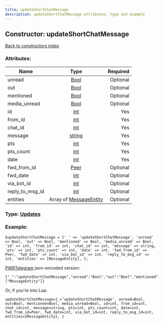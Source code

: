 ```yaml
---
title: updateShortChatMessage
description: updateShortChatMessage attributes, type and example
---
```

## Constructor: updateShortChatMessage  
[Back to constructors index](index.md)



### Attributes:

| Name     |    Type       | Required |
|----------|:-------------:|---------:|
|unread|[Bool](../types/Bool.md) | Optional|
|out|[Bool](../types/Bool.md) | Optional|
|mentioned|[Bool](../types/Bool.md) | Optional|
|media\_unread|[Bool](../types/Bool.md) | Optional|
|id|[int](../types/int.md) | Yes|
|from\_id|[int](../types/int.md) | Yes|
|chat\_id|[int](../types/int.md) | Yes|
|message|[string](../types/string.md) | Yes|
|pts|[int](../types/int.md) | Yes|
|pts\_count|[int](../types/int.md) | Yes|
|date|[int](../types/int.md) | Yes|
|fwd\_from\_id|[Peer](../types/Peer.md) | Optional|
|fwd\_date|[int](../types/int.md) | Optional|
|via\_bot\_id|[int](../types/int.md) | Optional|
|reply\_to\_msg\_id|[int](../types/int.md) | Optional|
|entities|Array of [MessageEntity](../types/MessageEntity.md) | Optional|



### Type: [Updates](../types/Updates.md)


### Example:

```
$updateShortChatMessage = ['_' => 'updateShortChatMessage', 'unread' => Bool, 'out' => Bool, 'mentioned' => Bool, 'media_unread' => Bool, 'id' => int, 'from_id' => int, 'chat_id' => int, 'message' => string, 'pts' => int, 'pts_count' => int, 'date' => int, 'fwd_from_id' => Peer, 'fwd_date' => int, 'via_bot_id' => int, 'reply_to_msg_id' => int, 'entities' => [MessageEntity], ];
```  

[PWRTelegram](https://pwrtelegram.xyz) json-encoded version:

```
{"_":"updateShortChatMessage","unread":"Bool","out":"Bool","mentioned":"Bool","media_unread":"Bool","id":"int","from_id":"int","chat_id":"int","message":"string","pts":"int","pts_count":"int","date":"int","fwd_from_id":"Peer","fwd_date":"int","via_bot_id":"int","reply_to_msg_id":"int","entities":["MessageEntity"]}
```


Or, if you're into Lua:  


```
updateShortChatMessage={_='updateShortChatMessage', unread=Bool, out=Bool, mentioned=Bool, media_unread=Bool, id=int, from_id=int, chat_id=int, message=string, pts=int, pts_count=int, date=int, fwd_from_id=Peer, fwd_date=int, via_bot_id=int, reply_to_msg_id=int, entities={MessageEntity}, }

```


